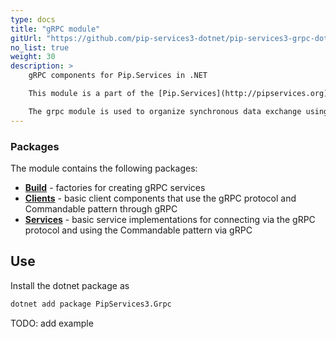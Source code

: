 ```yaml
---
type: docs
title: "gRPC module"
gitUrl: "https://github.com/pip-services3-dotnet/pip-services3-grpc-dotnet"
no_list: true
weight: 30
description: > 
    gRPC components for Pip.Services in .NET

    This module is a part of the [Pip.Services](http://pipservices.org) polyglot microservices toolkit.

    The grpc module is used to organize synchronous data exchange using calls through the gRPC protocol. It has implementations of both, the server and client parts.
---
```



### Packages

The module contains the following packages:

- [**Build**](build) - factories for creating gRPC services
- [**Clients**](clients) - basic client components that use the gRPC protocol and Commandable pattern through gRPC
- [**Services**](services) - basic service implementations for connecting via the gRPC protocol and using the Commandable pattern via gRPC


## Use

Install the dotnet package as
```bash
dotnet add package PipServices3.Grpc
```

TODO: add example
